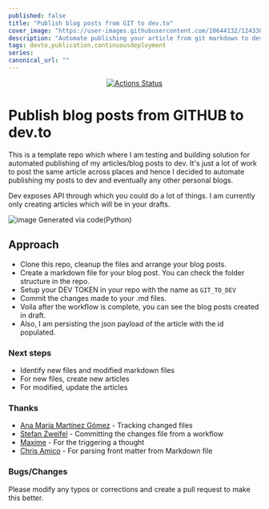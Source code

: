 ```yaml
---
published: false
title: "Publish blog posts from GIT to dev.to"
cover_image: "https://user-images.githubusercontent.com/10644132/124338461-f7744b00-db5c-11eb-8047-eb073cc632f3.png"
description: "Automate publishing your article from git markdown to dev"
tags: devto,publication,continuousdeployment
series:
canonical_url: ""
---
```


<div align="center">

[![Actions Status](https://github.com/anilkulkarni87/dev.to/workflows/CI/badge.svg)](https://github.com/anilkulkarni87/dev.to/actions)

</div>

# Publish blog posts from GITHUB to dev.to

This is a template repo which where I am testing and building solution for automated publishing of my articles/blog posts to dev. It's just a lot of work to post the same article across places and hence I decided to automate publishing my posts to dev and eventually any other personal blogs.

Dev exposes API through which you could do a lot of things. I am currently only creating articles which will be in your drafts. 

![image](https://user-images.githubusercontent.com/10644132/124338461-f7744b00-db5c-11eb-8047-eb073cc632f3.png)
Generated via code(Python)

## Approach
- Clone this repo, cleanup the files and arrange your blog posts.
- Create a markdown file for your blog post. You can check the folder structure in the repo.
- Setup your DEV TOKEN in your repo with the name as `GIT_TO_DEV`
- Commit the changes made to your .md files.
- Voila after the workflow is complete, you can see the blog posts created in draft. 
- Also, I am persisting the json payload of the article with the id populated.

### Next steps
- Identify new files and modified markdown files
- For new files, create new articles
- For modified, update the articles


### Thanks
- [Ana María Martínez Gómez](https://github.com/Ana06/get-changed-files) - Tracking changed files
- [Stefan Zweifel](https://github.com/stefanzweifel/git-auto-commit-action) - Committing the changes file from a workflow
- [Maxime](https://dev.to/maxime1992/manage-your-dev-to-blog-posts-from-a-git-repo-and-use-continuous-deployment-to-auto-publish-update-them-143j) - For the triggering a thought
- [Chris Amico](https://github.com/eyeseast/python-frontmatter) - For parsing front matter from Markdown file

### Bugs/Changes
Please modify any typos or corrections and create a pull request to make this better.
